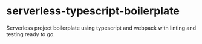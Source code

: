 # serverless-typescript-boilerplate
Serverless project boilerplate using typescript and webpack with linting and testing ready to go.
